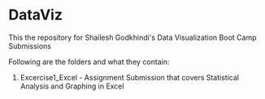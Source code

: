 # DataViz

This the repository for Shailesh Godkhindi's Data Visualization Boot Camp Submissions

Following are the folders and what they contain:

1. Excercise1_Excel - Assignment Submission that covers Statistical Analysis and Graphing in Excel
